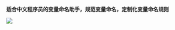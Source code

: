 **适合中文程序员的变量命名助手，规范变量命名，定制化变量命名规则**

![](https://image.xiaojingge.com/img/image-20240629234114587.png)

